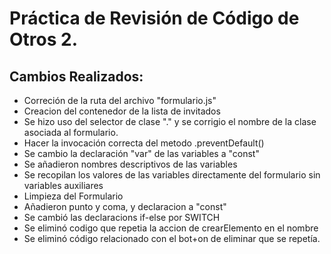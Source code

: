 # Práctica de Revisión de Código de Otros 2.

## Cambios Realizados:

* Correción de la ruta del archivo "formulario.js"
* Creacion del contenedor de la lista de invitados
* Se hizo uso del selector de clase "." y se corrigio el nombre de la clase asociada al formulario.
* Hacer la invocación correcta del metodo .preventDefault()
* Se cambio la declaración "var" de las variables a "const"
* Se añadieron nombres descriptivos de las variables
* Se recopilan los valores de las variables directamente del formulario sin variables auxiliares
* Limpieza del Formulario
* Añadieron punto y coma, y declaracion a "const"
* Se cambió las declaracions if-else por SWITCH
* Se eliminó codigo que repetia la accion de crearElemento en el nombre
* Se eliminó código relacionado con el bot+on de eliminar que se repetía.
